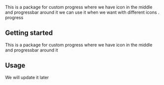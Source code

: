 This is a package for custom progress where we have icon in the middle and progressbar around it
we can use it when we want with different icons . progress

## Getting started
This is a package for custom progress where we have icon in the middle and progressbar around it

## Usage

We will update it later



